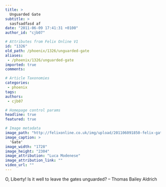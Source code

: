 ```yaml
---
title: >
  Unguarded Gate
subtitle: >
  sasfsadfasd af
date: "2011-06-09 17:41:31 +0100"
author_id: "cjb07"

# Attributes from Felix Online V1
id: "1326"
old_path: /phoenix/1326/unguarded-gate
aliases:
 - /phoenix/1326/unguarded-gate
imported: true
comments:

# Article Taxonomies
categories:
 - phoenix
tags:
authors:
 - cjb07

# Homepage control params
headline: true
featured: true

# Image metadata
image_path: "http://felixonline.co.uk/img/upload/201106091850-felix-gate.jpg"
image_caption: >
  'Gate'
image_width: "1728"
image_height: "2304"
image_attribution: "Luca Modenese"
image_attribution_link: ""
video_url: ""
---
```


O, Liberty! Is it well to leave the gates unguarded? – Thomas Bailey Aldrich
